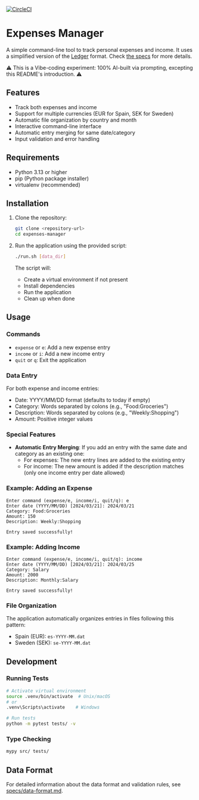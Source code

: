 [![CircleCI](https://circleci.com/gh/Kartones/expenses-manager/tree/main.svg?style=svg)](https://circleci.com/gh/Kartones/expenses-manager/tree/main)

# Expenses Manager

A simple command-line tool to track personal expenses and income. It uses a simplified version of the [Ledger](https://ledger-cli.org/doc/ledger3.html) format. Check [the specs](specs/data-format.md) for more details.

⚠️ This is a Vibe-coding experiment: 100% AI-built via prompting, excepting this README's introduction. ⚠️

## Features

- Track both expenses and income
- Support for multiple currencies (EUR for Spain, SEK for Sweden)
- Automatic file organization by country and month
- Interactive command-line interface
- Automatic entry merging for same date/category
- Input validation and error handling

## Requirements

- Python 3.13 or higher
- pip (Python package installer)
- virtualenv (recommended)

## Installation

1. Clone the repository:
   ```bash
   git clone <repository-url>
   cd expenses-manager
   ```

2. Run the application using the provided script:
   ```bash
   ./run.sh [data_dir]
   ```
   The script will:
   - Create a virtual environment if not present
   - Install dependencies
   - Run the application
   - Clean up when done

## Usage

### Commands

- `expense` or `e`: Add a new expense entry
- `income` or `i`: Add a new income entry
- `quit` or `q`: Exit the application

### Data Entry

For both expense and income entries:
- Date: YYYY/MM/DD format (defaults to today if empty)
- Category: Words separated by colons (e.g., "Food:Groceries")
- Description: Words separated by colons (e.g., "Weekly:Shopping")
- Amount: Positive integer values

### Special Features

- **Automatic Entry Merging**: If you add an entry with the same date and category as an existing one:
  - For expenses: The new entry lines are added to the existing entry
  - For income: The new amount is added if the description matches (only one income entry per date allowed)

### Example: Adding an Expense

```
Enter command (expense/e, income/i, quit/q): e
Enter date (YYYY/MM/DD) [2024/03/21]: 2024/03/21
Category: Food:Groceries
Amount: 150
Description: Weekly:Shopping

Entry saved successfully!
```

### Example: Adding Income

```
Enter command (expense/e, income/i, quit/q): income
Enter date (YYYY/MM/DD) [2024/03/21]: 2024/03/25
Category: Salary
Amount: 2000
Description: Monthly:Salary

Entry saved successfully!
```

### File Organization

The application automatically organizes entries in files following this pattern:
- Spain (EUR): `es-YYYY-MM.dat`
- Sweden (SEK): `se-YYYY-MM.dat`

## Development

### Running Tests

```bash
# Activate virtual environment
source .venv/bin/activate  # Unix/macOS
# or
.venv\Scripts\activate    # Windows

# Run tests
python -m pytest tests/ -v
```

### Type Checking

```bash
mypy src/ tests/
```

## Data Format

For detailed information about the data format and validation rules, see [specs/data-format.md](specs/data-format.md).
